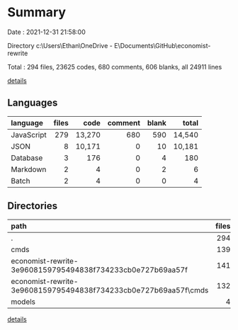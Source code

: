 # Summary

Date : 2021-12-31 21:58:00

Directory c:\Users\Ethan\OneDrive - E\Documents\GitHub\economist-rewrite

Total : 294 files,  23625 codes, 680 comments, 606 blanks, all 24911 lines

[details](details.md)

## Languages
| language | files | code | comment | blank | total |
| :--- | ---: | ---: | ---: | ---: | ---: |
| JavaScript | 279 | 13,270 | 680 | 590 | 14,540 |
| JSON | 8 | 10,171 | 0 | 10 | 10,181 |
| Database | 3 | 176 | 0 | 4 | 180 |
| Markdown | 2 | 4 | 0 | 2 | 6 |
| Batch | 2 | 4 | 0 | 0 | 4 |

## Directories
| path | files | code | comment | blank | total |
| :--- | ---: | ---: | ---: | ---: | ---: |
| . | 294 | 23,625 | 680 | 606 | 24,911 |
| cmds | 139 | 5,528 | 135 | 245 | 5,908 |
| economist-rewrite-3e9608159795494838f734233cb0e727b69aa57f | 141 | 11,267 | 319 | 304 | 11,890 |
| economist-rewrite-3e9608159795494838f734233cb0e727b69aa57f\cmds | 132 | 5,021 | 107 | 244 | 5,372 |
| models | 4 | 229 | 2 | 0 | 231 |

[details](details.md)